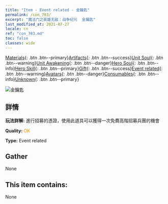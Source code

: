 ```yaml
---
title: "Item - Event related - 金鑰匙"
permalink: /con_783/
excerpt: "魔法门之英雄无敌：战争纪元  金鑰匙"
last_modified_at: 2021-07-27
locale: cn
ref: "con_783.md"
toc: false
classes: wide
---
```

 [Materials](/ItemsCN/){: .btn .btn--primary}[Artifacts](/ItemsCN/Artifacts/){: .btn .btn--success}[Unit Soul](/ItemsCN/UnitSoul/){: .btn .btn--warning}[Unit Awakening](/ItemsCN/UnitAwakening/){: .btn .btn--danger}[Hero Soul](/ItemsCN/HeroSoul/){: .btn .btn--info}[Hero Skill](/ItemsCN/HeroSkill/){: .btn .btn--primary}[Gift](/ItemsCN/Gift/){: .btn .btn--success}[Event related](/ItemsCN/Events/){: .btn .btn--warning}[Avatars](/ItemsCN/Avatars/){: .btn .btn--danger}[Consumables](/ItemsCN/Consumables/){: .btn .btn--info}[Unknown](/ItemsCN/Unknown/){: .btn .btn--primary}

 ![金鑰匙](/images/t/i_tool_3041.png)

## 詳情
 **玩法詳解:** 進行招募的憑證，使用此道具可以獲得一次免費高階招募兵團的機會

 **Quality:** <span style="color: #FF8C00">OK</span>

 **Type:** Event related

## Gather

  None

## This item contains:

  None

